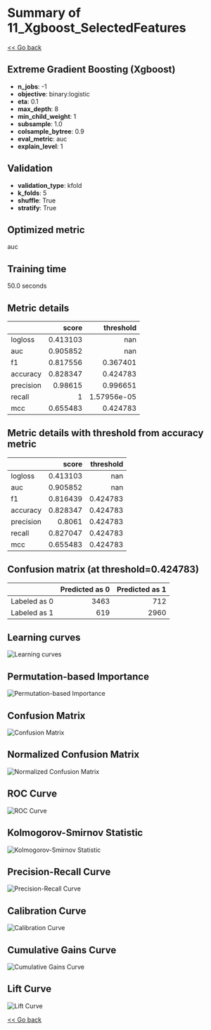 # Summary of 11_Xgboost_SelectedFeatures

[<< Go back](../README.md)


## Extreme Gradient Boosting (Xgboost)
- **n_jobs**: -1
- **objective**: binary:logistic
- **eta**: 0.1
- **max_depth**: 8
- **min_child_weight**: 1
- **subsample**: 1.0
- **colsample_bytree**: 0.9
- **eval_metric**: auc
- **explain_level**: 1

## Validation
 - **validation_type**: kfold
 - **k_folds**: 5
 - **shuffle**: True
 - **stratify**: True

## Optimized metric
auc

## Training time

50.0 seconds

## Metric details
|           |    score |     threshold |
|:----------|---------:|--------------:|
| logloss   | 0.413103 | nan           |
| auc       | 0.905852 | nan           |
| f1        | 0.817556 |   0.367401    |
| accuracy  | 0.828347 |   0.424783    |
| precision | 0.98615  |   0.996651    |
| recall    | 1        |   1.57956e-05 |
| mcc       | 0.655483 |   0.424783    |


## Metric details with threshold from accuracy metric
|           |    score |   threshold |
|:----------|---------:|------------:|
| logloss   | 0.413103 |  nan        |
| auc       | 0.905852 |  nan        |
| f1        | 0.816439 |    0.424783 |
| accuracy  | 0.828347 |    0.424783 |
| precision | 0.8061   |    0.424783 |
| recall    | 0.827047 |    0.424783 |
| mcc       | 0.655483 |    0.424783 |


## Confusion matrix (at threshold=0.424783)
|              |   Predicted as 0 |   Predicted as 1 |
|:-------------|-----------------:|-----------------:|
| Labeled as 0 |             3463 |              712 |
| Labeled as 1 |              619 |             2960 |

## Learning curves
![Learning curves](learning_curves.png)

## Permutation-based Importance
![Permutation-based Importance](permutation_importance.png)
## Confusion Matrix

![Confusion Matrix](confusion_matrix.png)


## Normalized Confusion Matrix

![Normalized Confusion Matrix](confusion_matrix_normalized.png)


## ROC Curve

![ROC Curve](roc_curve.png)


## Kolmogorov-Smirnov Statistic

![Kolmogorov-Smirnov Statistic](ks_statistic.png)


## Precision-Recall Curve

![Precision-Recall Curve](precision_recall_curve.png)


## Calibration Curve

![Calibration Curve](calibration_curve_curve.png)


## Cumulative Gains Curve

![Cumulative Gains Curve](cumulative_gains_curve.png)


## Lift Curve

![Lift Curve](lift_curve.png)



[<< Go back](../README.md)
